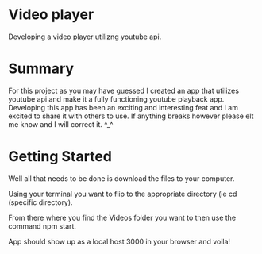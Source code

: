 # Video player 
Developing a video player utilizng youtube api.

# Summary
For this project as you may have guessed I created an app that utilizes youtube api and make it a fully functioning youtube playback app. Developing this app has been an exciting and interesting feat and I am excited to share it with others to use. If anything breaks however please elt me know and I will correct it. ^_^

# Getting Started
Well all that needs to be done is download the files to your computer. 

Using your terminal you want to flip to the appropriate directory (ie cd (specific directory). 

From there where you find the Videos folder you want to then use the command npm start.

App should show up as a local host 3000 in your browser and voila!

